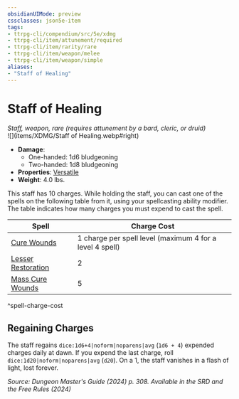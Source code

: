 ```yaml
---
obsidianUIMode: preview
cssclasses: json5e-item
tags:
- ttrpg-cli/compendium/src/5e/xdmg
- ttrpg-cli/item/attunement/required
- ttrpg-cli/item/rarity/rare
- ttrpg-cli/item/weapon/melee
- ttrpg-cli/item/weapon/simple
aliases: 
- "Staff of Healing"
---
```

# Staff of Healing
*Staff, weapon, rare (requires attunement by a bard, cleric, or druid)*  
![](items/XDMG/Staff of Healing.webp#right)

- **Damage**:
  - One-handed: 1d6 bludgeoning
  - Two-handed: 1d8 bludgeoning
- **Properties**: [Versatile](/3-Mechanics/CLI/item-properties.md#Versatile)
- **Weight**: 4.0 lbs.

This staff has 10 charges. While holding the staff, you can cast one of the spells on the following table from it, using your spellcasting ability modifier. The table indicates how many charges you must expend to cast the spell.

| Spell | Charge Cost |
|-------|-------------|
| [Cure Wounds](/3-Mechanics/CLI/spells/cure-wounds-xphb.md) | 1 charge per spell level (maximum 4 for a level 4 spell) |
| [Lesser Restoration](/3-Mechanics/CLI/spells/lesser-restoration-xphb.md) | 2 |
| [Mass Cure Wounds](/3-Mechanics/CLI/spells/mass-cure-wounds-xphb.md) | 5 |
^spell-charge-cost

## Regaining Charges

The staff regains `dice:1d6+4|noform|noparens|avg` (`1d6 + 4`) expended charges daily at dawn. If you expend the last charge, roll `dice:1d20|noform|noparens|avg` (`d20`). On a 1, the staff vanishes in a flash of light, lost forever.

*Source: Dungeon Master's Guide (2024) p. 308. Available in the <span title='Systems Reference Document (5.2)'>SRD</span> and the Free Rules (2024)*